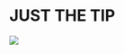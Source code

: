 # JUST THE TIP

<img style="text-align: center;" src="https://github.com/Product-College-Courses/FEW-1.1-Web-Foundations/blob/master/07-JavaScript-Functions-and-Variables/example-4/Challenge%204.png"/>
